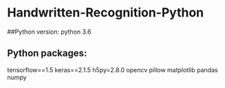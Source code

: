 # Handwritten-Recognition-Python

##Python version:
python 3.6

## Python packages:
tensorflow==1.5
keras==2.1.5
h5py=2.8.0
opencv
pillow
matplotlib
pandas
numpy
